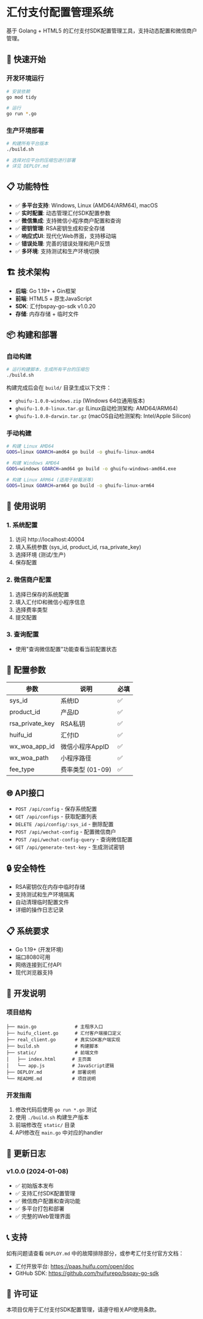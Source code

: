# 汇付支付配置管理系统

基于 Golang + HTML5 的汇付支付SDK配置管理工具，支持动态配置和微信商户管理。

## 🚀 快速开始

### 开发环境运行
```bash
# 安装依赖
go mod tidy

# 运行
go run *.go
```

### 生产环境部署
```bash
# 构建所有平台版本
./build.sh

# 选择对应平台的压缩包进行部署
# 详见 DEPLOY.md
```

## 📋 功能特性

- ✅ **多平台支持**: Windows, Linux (AMD64/ARM64), macOS
- ✅ **实时配置**: 动态管理汇付SDK配置参数
- ✅ **微信集成**: 支持微信小程序商户配置和查询
- ✅ **密钥管理**: RSA密钥生成和安全存储
- ✅ **响应式UI**: 现代化Web界面，支持移动端
- ✅ **错误处理**: 完善的错误处理和用户反馈
- ✅ **多环境**: 支持测试和生产环境切换

## 🏗️ 技术架构

- **后端**: Go 1.19+ + Gin框架
- **前端**: HTML5 + 原生JavaScript
- **SDK**: 汇付bspay-go-sdk v1.0.20
- **存储**: 内存存储 + 临时文件

## 📦 构建和部署

### 自动构建
```bash
# 运行构建脚本，生成所有平台的压缩包
./build.sh
```

构建完成后会在 `build/` 目录生成以下文件：
- `ghuifu-1.0.0-windows.zip` (Windows 64位通用版本)
- `ghuifu-1.0.0-linux.tar.gz` (Linux自动检测架构: AMD64/ARM64)
- `ghuifu-1.0.0-darwin.tar.gz` (macOS自动检测架构: Intel/Apple Silicon)

### 手动构建
```bash
# 构建 Linux AMD64
GOOS=linux GOARCH=amd64 go build -o ghuifu-linux-amd64

# 构建 Windows AMD64
GOOS=windows GOARCH=amd64 go build -o ghuifu-windows-amd64.exe

# 构建 Linux ARM64 (适用于树莓派等)
GOOS=linux GOARCH=arm64 go build -o ghuifu-linux-arm64
```

## 📖 使用说明

### 1. 系统配置
1. 访问 http://localhost:40004
2. 填入系统参数 (sys_id, product_id, rsa_private_key)
3. 选择环境 (测试/生产)
4. 保存配置

### 2. 微信商户配置
1. 选择已保存的系统配置
2. 填入汇付ID和微信小程序信息
3. 选择费率类型
4. 提交配置

### 3. 查询配置
- 使用"查询微信配置"功能查看当前配置状态

## 🔧 配置参数

| 参数 | 说明 | 必填 |
|------|------|------|
| sys_id | 系统ID | ✅ |
| product_id | 产品ID | ✅ |
| rsa_private_key | RSA私钥 | ✅ |
| huifu_id | 汇付ID | ✅ |
| wx_woa_app_id | 微信小程序AppID | ✅ |
| wx_woa_path | 小程序路径 | ✅ |
| fee_type | 费率类型 (01-09) | ✅ |

## 🌐 API接口

- `POST /api/config` - 保存系统配置
- `GET /api/configs` - 获取配置列表
- `DELETE /api/config/:sys_id` - 删除配置
- `POST /api/wechat-config` - 配置微信商户
- `POST /api/wechat-config-query` - 查询微信配置
- `GET /api/generate-test-key` - 生成测试密钥

## 🔒 安全特性

- RSA密钥仅在内存中临时存储
- 支持测试和生产环境隔离
- 自动清理临时配置文件
- 详细的操作日志记录

## 📋 系统要求

- Go 1.19+ (开发环境)
- 端口8080可用
- 网络连接到汇付API
- 现代浏览器支持

## 🤝 开发说明

### 项目结构
```
├── main.go              # 主程序入口
├── huifu_client.go      # 汇付客户端接口定义
├── real_client.go       # 真实SDK客户端实现
├── build.sh             # 构建脚本
├── static/              # 前端文件
│   ├── index.html      # 主页面
│   └── app.js          # JavaScript逻辑
├── DEPLOY.md           # 部署说明
└── README.md           # 项目说明
```

### 开发指南
1. 修改代码后使用 `go run *.go` 测试
2. 使用 `./build.sh` 构建生产版本
3. 前端修改在 `static/` 目录
4. API修改在 `main.go` 中对应的handler

## 📝 更新日志

### v1.0.0 (2024-01-08)
- ✅ 初始版本发布
- ✅ 支持汇付SDK配置管理
- ✅ 微信商户配置和查询功能
- ✅ 多平台打包和部署
- ✅ 完整的Web管理界面

## 📞 支持

如有问题请查看 `DEPLOY.md` 中的故障排除部分，或参考汇付支付官方文档：
- 汇付开放平台: https://paas.huifu.com/open/doc
- GitHub SDK: https://github.com/huifurepo/bspay-go-sdk

## 📄 许可证

本项目仅用于汇付支付SDK配置管理，请遵守相关API使用条款。